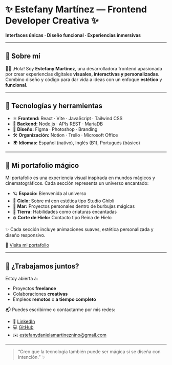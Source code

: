 # ✨ Estefany Martínez — Frontend Developer Creativa ✨  
**Interfaces únicas · Diseño funcional · Experiencias inmersivas**

---

## 📌 Sobre mí  
👩‍💻 ¡Hola! Soy **Estefany Martínez**, una desarrolladora frontend apasionada por crear experiencias digitales **visuales, interactivas y personalizadas**.  
Combino diseño y código para dar vida a ideas con un enfoque **estético** y **funcional**.

---

## 🚀 Tecnologías y herramientas

- ⚛️ **Frontend:** React · Vite · JavaScript · Tailwind CSS  
- 🧠 **Backend:** Node.js · APIs REST · MariaDB  
- 🎨 **Diseño:** Figma · Photoshop · Branding  
- 🛠️ **Organización:** Notion · Trello · Microsoft Office  
- 🌍 **Idiomas:** Español (nativo), Inglés (B1), Portugués (básico)  

---

## 🧭 Mi portafolio mágico

Mi portafolio es una experiencia visual inspirada en mundos mágicos y cinematográficos. Cada sección representa un universo encantado:

- 🪐 **Espacio:** Bienvenida al universo  
- 🌌 **Cielo:** Sobre mí con estética tipo Studio Ghibli  
- 🌊 **Mar:** Proyectos personales dentro de burbujas mágicas  
- 🌿 **Tierra:** Habilidades como criaturas encantadas  
- ❄️ **Corte de Hielo:** Contacto tipo Reina de Hielo  

✨ Cada sección incluye animaciones suaves, estética personalizada y diseño responsivo.

🔗 [Visita mi portafolio](https://estefanymar.netlify.app/)

---

## 🤝 ¿Trabajamos juntos?

Estoy abierta a:

- Proyectos **freelance**
- Colaboraciones **creativas**
- Empleos **remotos** o **a tiempo completo**

📬 Puedes escribirme o contactarme por mis redes:

- 💼 [LinkedIn](https://www.linkedin.com/in/estefany-daniela-mart%C3%ADnez-ni%C3%B1o-b0832b209)  
- 💻 [GitHub](https://github.com/DanielaM1293)  
- ✉️ [estefanydanielamartineznino@gmail.com](mailto:estefanydanielamartineznino@gmail.com)

---

> “Creo que la tecnología también puede ser mágica si se diseña con intención.” ✨
